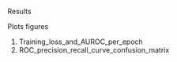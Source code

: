 Results 

Plots figures

1. Training_loss_and_AUROC_per_epoch
2. ROC_precision_recall_curve_confusion_matrix
